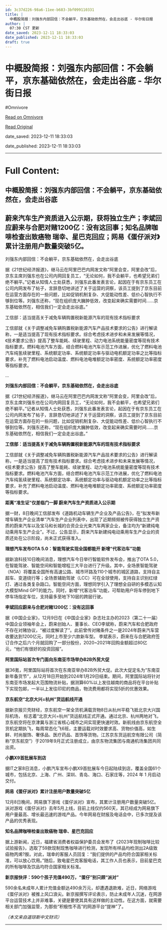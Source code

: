 ```yaml
---
id: 3c37d226-98a6-11ee-b683-3bf099110331
title: |
  中概股简报：刘强东内部回信：不会躺平，京东基础依然在，会走出谷底 - 华尔街日报
author: |
  07:30 CST 更新
date_saved: 2023-12-11 18:33:03
date_published: 2023-12-11 18:33:03
draft: true
---
```


# 中概股简报：刘强东内部回信：不会躺平，京东基础依然在，会走出谷底 - 华尔街日报
#Omnivore

[Read on Omnivore](https://omnivore.app/me/-18c5c44374d)

[Read Original](https://cn.wsj.com/amp/articles/%E4%B8%AD%E6%A6%82%E8%82%A1%E7%AE%80%E6%8A%A5-%E5%88%98%E5%BC%BA%E4%B8%9C%E5%86%85%E9%83%A8%E5%9B%9E%E4%BF%A1-%E4%B8%8D%E4%BC%9A%E8%BA%BA%E5%B9%B3-%E4%BA%AC%E4%B8%9C%E5%9F%BA%E7%A1%80%E4%BE%9D%E7%84%B6%E5%9C%A8-%E4%BC%9A%E8%B5%B0%E5%87%BA%E8%B0%B7%E5%BA%95-bd49d2c4)

date_saved: 2023-12-11 18:33:03

date_published: 2023-12-11 18:33:03

--- 

# Full Content: 

##  中概股简报：刘强东内部回信：不会躺平，京东基础依然在，会走出谷底

## 蔚来汽车生产资质进入公示期，获将独立生产；李斌回应蔚来与合肥对赌1200亿：没有这回事；知名品牌咖啡检查出致癌物 瑞幸、星巴克回应；网易《蛋仔派对》累计注册用户数量突破5亿。

刘强东内部回信：不会躺平，京东基础依然在，会走出谷底

据《21世纪经济报道》，继马云在阿里巴巴内网发文称“阿里会变，阿里会改”后，京东主席刘强东也在公司内网回复员工，“无论如何，我不会躺平，也希望兄弟们绝不躺平。”记者从知情人士处获悉，刘强东此番发表言论，起因在于有京东员工在公司内网发布了帖子，言辞恳切地讲述了关于运营的洞察，该员工提到了京东目前在运营方面存在的一些问题，比如促销机制复杂、大促能动性差、低价心智执行不够到位等。刘强东还称，“现在组织庞大臃肿低效，改变起来确实需要时间......京东基础依然在，相信我们一定会走出谷底。”

工信部：适当提高关于减免车辆购置税新能源汽车的现有技术指标要求

工信部就《关于调整减免车辆购置税新能源汽车产品技术要求的公告》进行解读称，一是适当提高了现有技术指标要求。综合考虑技术进步和未来发展等情况，《技术要求公告》提高了整车能耗、续驶里程、动力电池系统能量密度等现有技术指标要求。燃料电池汽车方面，结合燃料电池汽车示范工作进展，优化了燃料电池汽车纯氢续驶里程、系统额定功率、系统额定功率与驱动电机额定功率之比等指标要求，补充了燃料电池启动温度、燃料电池电堆额定功率密度、系统额定功率密度等指标要求。

...

**刘强东内部回信：不会躺平，京东基础依然在，会走出谷底**

据《21世纪经济报道》，继马云在阿里巴巴内网发文称“阿里会变，阿里会改”后，京东主席刘强东也在公司内网回复员工，“无论如何，我不会躺平，也希望兄弟们绝不躺平。”记者从知情人士处获悉，刘强东此番发表言论，起因在于有京东员工在公司内网发布了帖子，言辞恳切地讲述了关于运营的洞察，该员工提到了京东目前在运营方面存在的一些问题，比如促销机制复杂、大促能动性差、低价心智执行不够到位等。刘强东还称，“现在组织庞大臃肿低效，改变起来确实需要时间......京东基础依然在，相信我们一定会走出谷底。”

**工信部：适当提高关于减免车辆购置税新能源汽车的现有技术指标要求**

工信部就《关于调整减免车辆购置税新能源汽车产品技术要求的公告》进行解读称，一是适当提高了现有技术指标要求。综合考虑技术进步和未来发展等情况，《技术要求公告》提高了整车能耗、续驶里程、动力电池系统能量密度等现有技术指标要求。燃料电池汽车方面，结合燃料电池汽车示范工作进展，优化了燃料电池汽车纯氢续驶里程、系统额定功率、系统额定功率与驱动电机额定功率之比等指标要求，补充了燃料电池启动温度、燃料电池电堆额定功率密度、系统额定功率密度等指标要求。

**距离“准生证”仅差临门一脚 蔚来汽车生产资质进入公示期**

据一财，8日晚间工信部发布《道路机动车辆生产企业及产品公告》，在“拟发布新增车辆生产企业清单”汽车生产企业列表中，出现了近期频频被传获得独立生产资质的蔚来汽车以及宝马和长城的合资企业光束汽车两家企业，备注均为“新建纯电动乘用车生产企业”。不过，公告显示，蔚来汽车新建纯电动乘用车生产企业的资质还处在公示阶段，尚未正式获得准入。

**理想汽车发布OTA 5.0：智能驾驶实现全国都能开 新增“代客泊车”功能**

据新浪科技10日晚间消息，理想汽车今日举行智能软件发布会，推出了OTA 5.0，在智能驾驶、智能空间和智能增程三大平台进行了升级。其中，全场景智能驾驶（NOA）将覆盖全国所有高速公路、城市环路及110个城市的城区道路，支持自主超车、变道绕行等；全场景辅助驾驶（LCC）可在全球使用，支持自主识别红绿灯、通过各类复杂路口。智能空间方面，理想同学引入了理想全自研的多模态认知大模型Mind GPT的能力。同时，新增“代客泊车”功能，可帮助用户将车停到地下停车场指定车位，支持最多至地下10层的跨层行驶。

**李斌回应蔚来与合肥对赌1200亿：没有这回事**

据《中国企业家》，12月9日在《中国企业家》杂志社主办的2023（第二十一届）中国企业领袖年会上，蔚来创始人、董事长、CEO李斌称，蔚来汽车和合肥政府不存在对赌协议，“被过度解读了”。此前曾传对赌条件之一是2024年蔚来汽车营收要达到1200亿元，同时上市至少六款新车型。 李斌表示，蔚来在与合肥政府签订合作之后六个月就回购了一部分股份，2020\~2021年回购金额超过80亿元，“他们有很好的投资回报”。

**阿里国际站首次专门面向东南亚市场举办B2B外贸大促**

据36氪，阿里国际站将首次在东南亚举办B2B外贸大促。此次大促定名为“东南亚新年备货节”，从12月18日开始到2024年1月29日结束。期间，阿里国际站将针对东南亚市场发起大范围物流补贴，据测算60%以上发往越南的商品将在平台补贴下实现包邮，一半以上发往印尼的商品，物流费用都将实现5折的优惠效果。

**京东航空“北京大兴=杭州”货运航线开通**

据新京报贝壳财经，京东航空一架全货机满载货物8日从杭州平稳飞抵北京大兴国际机场， 标志着“北京大兴=杭州”货运航线正式开通。通过北京、杭州两地对飞，京东航空将在京津冀与浙江省核心城市之间实现更快速时效。新航线由京东航空全货机定期执飞，每周常态化飞6班，主要运载对时效要求高、货物价值高，如生鲜、时尚服饰、奢侈品、医疗药品、首饰等货物。江苏京东货运航空有限公司（简称“京东航空”）于2019年9月正式注册成立，由京东物流集团与南通机场集团共同出资。

**小鹏X9首批展车到店**

据IT之家8日消息，小鹏汽车宣布小鹏X9首批展车今日起陆续到店，覆盖全国61个城市，包括北京、上海、广州、深圳、青岛、海口、石家庄等，2024 年 1 月启动交付。

**网易《蛋仔派对》累计注册用户数量突破5亿**

12月8日晚间，网易旗下游戏《蛋仔派对》宣布，其累计注册用户数量突破5亿。派对游戏《蛋仔派对》去年5月上线，目前上线仅约560天，其已经成为网易旗下用户量最高、增长最迅速的游戏产品。今年网易在财报及电话会中，已多次提及该产品的优秀表现。

**知名品牌咖啡检查出致癌物 瑞幸、星巴克回应**

据上游新闻，近日，福建省消费者权益保护委员会发布了《2023年现制咖啡比较试验报告》，选取了59款现制现售咖啡进行检测，发现所有样品均检测出2A级致癌物丙烯?胺。对此，瑞幸的客服人员回复：“我们提供的产品均符合国家相关标准，可以放心饮用。”随后，致电星巴克客服电话，其工作人员也表示，目前星巴克的所有咖啡及饮品均符合国家相关标准。

**新京报快评：590个孩子充值490万，“蛋仔”别只顾“派对”**

590余名未成年人累计充值金额达490余万元，却遭遇退款难，近日，网络游戏《蛋仔派对》被推上风口浪尖。新京报撰写评论表示，防止未成年人沉迷，在网游平台运营技术上并非难事，关键是要使其具有这样做的主动性。在这方面，就需要相关部门加强监管，为那些“积极性不高”的网游平台“提神”了。

_（本文来自道琼斯中文财讯）_

---

